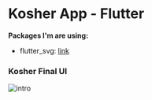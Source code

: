 # Kosher App - Flutter



**Packages I'm are using:**

- flutter_svg: [link](https://pub.dev/packages/flutter_svg)


### Kosher Final UI

![intro](intro.gif)

